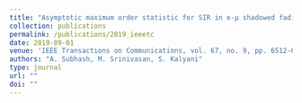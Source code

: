 ```yaml
---
title: "Asymptotic maximum order statistic for SIR in κ-μ shadowed fading"
collection: publications
permalink: /publications/2019_ieeetc
date: 2019-09-01
venue: 'IEEE Transactions on Communications, vol. 67, no. 9, pp. 6512-6526'
authors: "A. Subhash, M. Srinivasan, S. Kalyani"
type: journal
url: ""
doi: ""
---
```


